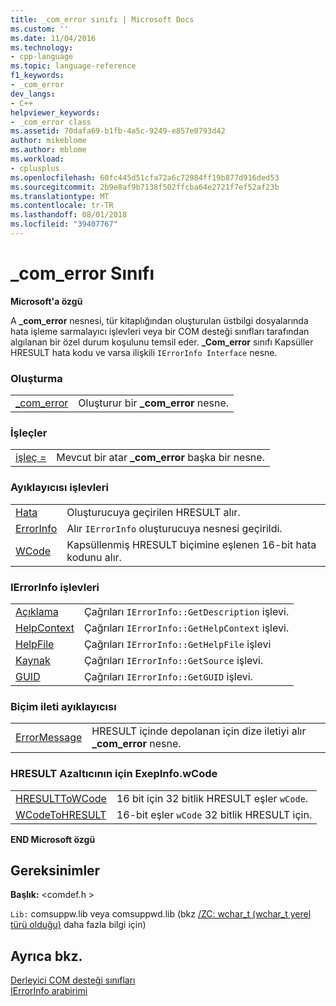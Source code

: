 ```yaml
---
title: _com_error sınıfı | Microsoft Docs
ms.custom: ''
ms.date: 11/04/2016
ms.technology:
- cpp-language
ms.topic: language-reference
f1_keywords:
- _com_error
dev_langs:
- C++
helpviewer_keywords:
- _com_error class
ms.assetid: 70dafa69-b1fb-4a5c-9249-e857e0793d42
author: mikeblome
ms.author: mblome
ms.workload:
- cplusplus
ms.openlocfilehash: 60fc445d51cfa72a6c72984ff19b877d916ded53
ms.sourcegitcommit: 2b9e8af9b7138f502ffcba64e2721f7ef52af23b
ms.translationtype: MT
ms.contentlocale: tr-TR
ms.lasthandoff: 08/01/2018
ms.locfileid: "39407767"
---
```

# <a name="comerror-class"></a>_com_error Sınıfı
**Microsoft'a özgü**  
  
 A **_com_error** nesnesi, tür kitaplığından oluşturulan üstbilgi dosyalarında hata işleme sarmalayıcı işlevleri veya bir COM desteği sınıfları tarafından algılanan bir özel durum koşulunu temsil eder. **_Com_error** sınıfı Kapsüller HRESULT hata kodu ve varsa ilişkili `IErrorInfo Interface` nesne.  
  
### <a name="construction"></a>Oluşturma  
  
|||  
|-|-|  
|[_com_error](../cpp/com-error-com-error.md)|Oluşturur bir **_com_error** nesne.|  
  
### <a name="operators"></a>İşleçler  
  
|||  
|-|-|  
|[işleç =](../cpp/com-error-operator-equal.md)|Mevcut bir atar **_com_error** başka bir nesne.|  
  
### <a name="extractor-functions"></a>Ayıklayıcısı işlevleri  
  
|||  
|-|-|  
|[Hata](../cpp/com-error-error.md)|Oluşturucuya geçirilen HRESULT alır.|  
|[ErrorInfo](../cpp/com-error-errorinfo.md)|Alır `IErrorInfo` oluşturucuya nesnesi geçirildi.|  
|[WCode](../cpp/com-error-wcode.md)|Kapsüllenmiş HRESULT biçimine eşlenen 16-bit hata kodunu alır.|  
  
### <a name="ierrorinfo-functions"></a>IErrorInfo işlevleri  
  
|||  
|-|-|  
|[Açıklama](../cpp/com-error-description.md)|Çağrıları `IErrorInfo::GetDescription` işlevi.|  
|[HelpContext](../cpp/com-error-helpcontext.md)|Çağrıları `IErrorInfo::GetHelpContext` işlevi.|  
|[HelpFile](../cpp/com-error-helpfile.md)|Çağrıları `IErrorInfo::GetHelpFile` işlevi|  
|[Kaynak](../cpp/com-error-source.md)|Çağrıları `IErrorInfo::GetSource` işlevi.|  
|[GUID](../cpp/com-error-guid.md)|Çağrıları `IErrorInfo::GetGUID` işlevi.|  
  
### <a name="format-message-extractor"></a>Biçim ileti ayıklayıcısı  
  
|||  
|-|-|  
|[ErrorMessage](../cpp/com-error-errormessage.md)|HRESULT içinde depolanan için dize iletiyi alır **_com_error** nesne.|  
  
### <a name="exepinfowcode-to-hresult-mappers"></a>HRESULT Azaltıcının için ExepInfo.wCode  
  
|||  
|-|-|  
|[HRESULTToWCode](../cpp/com-error-hresulttowcode.md)|16 bit için 32 bitlik HRESULT eşler `wCode`.|  
|[WCodeToHRESULT](../cpp/com-error-wcodetohresult.md)|16-bit eşler `wCode` 32 bitlik HRESULT için.|  
  
**END Microsoft özgü**  
  
## <a name="requirements"></a>Gereksinimler  
 **Başlık:** \<comdef.h >  
  
 `Lib:` comsuppw.lib veya comsuppwd.lib (bkz [/ZC: wchar_t (wchar_t yerel türü olduğu)](../build/reference/zc-wchar-t-wchar-t-is-native-type.md) daha fazla bilgi için)  
  
## <a name="see-also"></a>Ayrıca bkz.  
 [Derleyici COM desteği sınıfları](../cpp/compiler-com-support-classes.md)   
 [IErrorInfo arabirimi](http://msdn.microsoft.com/4dda6909-2d9a-4727-ae0c-b5f90dcfa447)